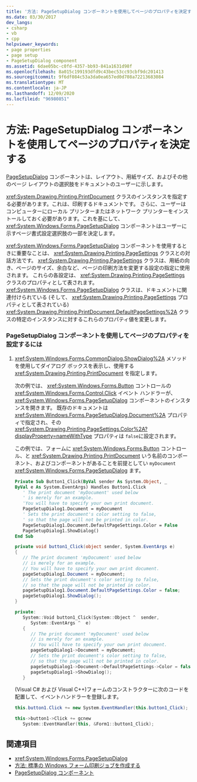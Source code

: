 ```yaml
---
title: '方法: PageSetupDialog コンポーネントを使用してページのプロパティを決定する'
ms.date: 03/30/2017
dev_langs:
- csharp
- vb
- cpp
helpviewer_keywords:
- page properties
- page setup
- PageSetupDialog component
ms.assetid: 6dae05bc-c0fd-4357-bb93-841a1631d98f
ms.openlocfilehash: 8a015c199193dfd9c43bec53cc93cbf9dc201413
ms.sourcegitcommit: 9f6df084c53a3da0ea657ed0d708a72213683084
ms.translationtype: MT
ms.contentlocale: ja-JP
ms.lasthandoff: 12/09/2020
ms.locfileid: "96980851"
---
```

# <a name="how-to-determine-page-properties-using-the-pagesetupdialog-component"></a>方法: PageSetupDialog コンポーネントを使用してページのプロパティを決定する
[PageSetupDialog](pagesetupdialog-component-windows-forms.md) コンポーネントは、レイアウト、用紙サイズ、およびその他のページ レイアウトの選択肢をドキュメントのユーザーに示します。  
  
 <xref:System.Drawing.Printing.PrintDocument> クラスのインスタンスを指定する必要があります。これは、印刷するドキュメントです。 さらに、ユーザーはコンピューターにローカル プリンターまたはネットワーク プリンターをインストールしておく必要があります。これを基にして、 <xref:System.Windows.Forms.PageSetupDialog> コンポーネントはユーザーに示すページ書式設定選択肢の一部を決定します。  
  
 <xref:System.Windows.Forms.PageSetupDialog> コンポーネントを使用するときに重要なことは、 <xref:System.Drawing.Printing.PageSettings> クラスとの対話方法です。 <xref:System.Drawing.Printing.PageSettings> クラスは、用紙の向き、ページのサイズ、余白など、ページの印刷方法を変更する設定の指定に使用されます。 これらの各設定は、 <xref:System.Drawing.Printing.PageSettings> クラスのプロパティとして表されます。 <xref:System.Windows.Forms.PageSetupDialog> クラスは、ドキュメントに関連付けられている (そして、 <xref:System.Drawing.Printing.PageSettings> プロパティとして表されている) <xref:System.Drawing.Printing.PrintDocument.DefaultPageSettings%2A> クラスの特定のインスタンスに対するこれらのプロパティ値を変更します。  
  
### <a name="to-set-page-properties-using-the-pagesetupdialog-component"></a>PageSetupDialog コンポーネントを使用してページのプロパティを設定するには  
  
1. <xref:System.Windows.Forms.CommonDialog.ShowDialog%2A> メソッドを使用してダイアログ ボックスを表示し、使用する <xref:System.Drawing.Printing.PrintDocument> を指定します。  
  
     次の例では、 <xref:System.Windows.Forms.Button> コントロールの <xref:System.Windows.Forms.Control.Click> イベント ハンドラーが、 <xref:System.Windows.Forms.PageSetupDialog> コンポーネントのインスタンスを開きます。 既存のドキュメントは <xref:System.Windows.Forms.PageSetupDialog.Document%2A> プロパティで指定され、その <xref:System.Drawing.Printing.PageSettings.Color%2A?displayProperty=nameWithType> プロパティは `false`に設定されます。  
  
     この例では、フォームに <xref:System.Windows.Forms.Button> コントロール、と <xref:System.Drawing.Printing.PrintDocument> いう名前のコンポーネント、およびコンポーネントがあることを前提としてい `myDocument` <xref:System.Windows.Forms.PageSetupDialog> ます。  
  
    ```vb  
    Private Sub Button1_Click(ByVal sender As System.Object, _  
    ByVal e As System.EventArgs) Handles Button1.Click  
       ' The print document 'myDocument' used below  
       ' is merely for an example.  
       'You will have to specify your own print document.  
       PageSetupDialog1.Document = myDocument  
       ' Sets the print document's color setting to false,  
       ' so that the page will not be printed in color.  
       PageSetupDialog1.Document.DefaultPageSettings.Color = False  
       PageSetupDialog1.ShowDialog()  
    End Sub  
    ```  
  
    ```csharp  
    private void button1_Click(object sender, System.EventArgs e)  
    {  
       // The print document 'myDocument' used below  
       // is merely for an example.  
       // You will have to specify your own print document.  
       pageSetupDialog1.Document = myDocument;  
       // Sets the print document's color setting to false,  
       // so that the page will not be printed in color.  
       pageSetupDialog1.Document.DefaultPageSettings.Color = false;  
       pageSetupDialog1.ShowDialog();  
    }  
    ```  
  
    ```cpp  
    private:  
       System::Void button1_Click(System::Object ^  sender,  
          System::EventArgs ^  e)  
       {  
          // The print document 'myDocument' used below  
          // is merely for an example.  
          // You will have to specify your own print document.  
          pageSetupDialog1->Document = myDocument;  
          // Sets the print document's color setting to false,  
          // so that the page will not be printed in color.  
          pageSetupDialog1->Document->DefaultPageSettings->Color = false;  
          pageSetupDialog1->ShowDialog();  
       }  
    ```  
  
     (Visual C# および Visual C++)フォームのコンストラクターに次のコードを配置して、イベントハンドラーを登録します。  
  
    ```csharp  
    this.button1.Click += new System.EventHandler(this.button1_Click);  
    ```  
  
    ```cpp  
    this->button1->Click += gcnew
       System::EventHandler(this, &Form1::button1_Click);  
    ```  
  
## <a name="see-also"></a>関連項目

- <xref:System.Windows.Forms.PageSetupDialog>
- [方法: 標準の Windows フォーム印刷ジョブを作成する](../advanced/how-to-create-standard-windows-forms-print-jobs.md)
- [PageSetupDialog コンポーネント](pagesetupdialog-component-windows-forms.md)
